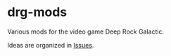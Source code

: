 # drg-mods
Various mods for the video game Deep Rock Galactic.

Ideas are organized in [Issues](https://github.com/Patch4747/drg-mods/issues).
